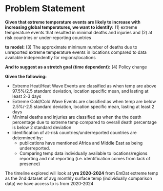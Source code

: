 # Problem Statement

**Given that extreme temperature events are likely to increase with increasing global temperatures, we want to identify:**
(1) extreme temperature events that resulted in minimal deaths and injuries and
(2) at risk countries or under-reporting countries

**to model:**
(3) The approximate minimum number of deaths due to unreported extreme temperature events in locations compared to data available independently for regions/locations

**And to suggest as a stretch goal (time dependent):**
(4) Policy change

**Given the following:**
* Extreme Heat/Heat Wave Events are classified as when temp are above 97.5%/2.5 standard deviation, location specific mean, and lasting at least 2-3 days
* Extreme Cold/Cold Wave Events are classified as when temp are below 2.5%/-2.5 standard deviation, location specific mean, lasting at least 2 days
* Minimal deaths and injuries are classified as when the the death percentage due to extreme temp compared to overall death percentage is below 2 standard deviation
* Identification of at-risk countries/underreported countries are determined by:
    * publications have mentioned Africa and Middle East as being underreported.
    * Comparing temp data individually available to locations/regions reporting and not reporting (i.e. identification comes from lack of presence)

The timeline explored will look at **yrs 2020-2024** from EmDat extreme temp as the 2nd dataset of avg monthly surface temp (individually comparison data) we have access to is from 2020-2024